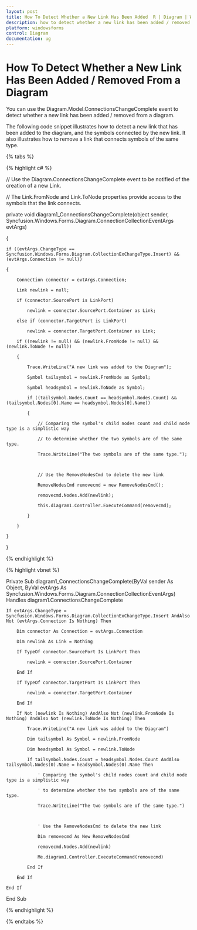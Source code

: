 ```yaml
---
layout: post
title: How To Detect Whether a New Link Has Been Added  R | Diagram | Windows Forms | Syncfusion
description: how to detect whether a new link has been added / removed from a diagram
platform: windowsforms
control: Diagram
documentation: ug
---
```


# How To Detect Whether a New Link Has Been Added / Removed From a Diagram

You can use the Diagram.Model.ConnectionsChangeComplete event to detect whether a new link has been added / removed from a diagram.

The following code snippet illustrates how to detect a new link that has been added to the diagram, and the symbols connected by the new link. It also illustrates how to remove a link that connects symbols of the same type.

{% tabs %}

{% highlight c# %}

// Use the Diagram.ConnectionsChangeComplete event to be notified of the creation of a new Link.

// The Link.FromNode and Link.ToNode properties provide access to the symbols that the link connects.

private void diagram1_ConnectionsChangeComplete(object sender, Syncfusion.Windows.Forms.Diagram.ConnectionCollectionEventArgs evtArgs)

{

    if ((evtArgs.ChangeType == Syncfusion.Windows.Forms.Diagram.CollectionExChangeType.Insert) && (evtArgs.Connection != null))

    {

        Connection connector = evtArgs.Connection;

        Link newlink = null;

        if (connector.SourcePort is LinkPort)

            newlink = connector.SourcePort.Container as Link;

        else if (connector.TargetPort is LinkPort)

            newlink = connector.TargetPort.Container as Link;

        if ((newlink != null) && (newlink.FromNode != null) && (newlink.ToNode != null))

        {

            Trace.WriteLine("A new link was added to the Diagram");

            Symbol tailsymbol = newlink.FromNode as Symbol;

            Symbol headsymbol = newlink.ToNode as Symbol;

            if ((tailsymbol.Nodes.Count == headsymbol.Nodes.Count) && (tailsymbol.Nodes[0].Name == headsymbol.Nodes[0].Name))

            {

                // Comparing the symbol's child nodes count and child node type is a simplistic way 

                // to determine whether the two symbols are of the same type. 

                Trace.WriteLine("The two symbols are of the same type.");



                // Use the RemoveNodesCmd to delete the new link

                RemoveNodesCmd removecmd = new RemoveNodesCmd();

                removecmd.Nodes.Add(newlink);

                this.diagram1.Controller.ExecuteCommand(removecmd);

            }

        }

    }

} 

{% endhighlight %}

{% highlight vbnet %}

Private Sub diagram1_ConnectionsChangeComplete(ByVal sender As Object, ByVal evtArgs As Syncfusion.Windows.Forms.Diagram.ConnectionCollectionEventArgs) Handles diagram1.ConnectionsChangeComplete

    If evtArgs.ChangeType = Syncfusion.Windows.Forms.Diagram.CollectionExChangeType.Insert AndAlso Not (evtArgs.Connection Is Nothing) Then

        Dim connector As Connection = evtArgs.Connection

        Dim newlink As Link = Nothing

        If TypeOf connector.SourcePort Is LinkPort Then

            newlink = connector.SourcePort.Container

        End If

        If TypeOf connector.TargetPort Is LinkPort Then

            newlink = connector.TargetPort.Container

        End If

        If Not (newlink Is Nothing) AndAlso Not (newlink.FromNode Is Nothing) AndAlso Not (newlink.ToNode Is Nothing) Then

            Trace.WriteLine("A new link was added to the Diagram")

            Dim tailsymbol As Symbol = newlink.FromNode

            Dim headsymbol As Symbol = newlink.ToNode

            If tailsymbol.Nodes.Count = headsymbol.Nodes.Count AndAlso tailsymbol.Nodes(0).Name = headsymbol.Nodes(0).Name Then

                ' Comparing the symbol's child nodes count and child node type is a simplistic way 

                ' to determine whether the two symbols are of the same type. 

                Trace.WriteLine("The two symbols are of the same type.")



                ' Use the RemoveNodesCmd to delete the new link

                Dim removecmd As New RemoveNodesCmd

                removecmd.Nodes.Add(newlink)

                Me.diagram1.Controller.ExecuteCommand(removecmd)

            End If

        End If

    End If

End Sub

{% endhighlight %}

{% endtabs %}
